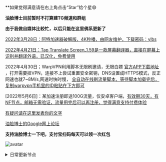 **如果觉得满意请在右上角点击“Star”给个星😄

**油脸博士目前暂时不打算建TG频道和群组**

**由于我做自媒体比较忙，以后只能在这里佛系更新了**

[2022年3月28日：阿特加速器破解版，4K秒播，由网友维护，下载密码：ylbs](https://ylbs.lanzoup.com/iVd8W0278smd)

[2022年4月21日：Tap Translate Screen_1.59是一款屏幕翻译器，直接在屏幕上识别并翻译外语，已汉化，免费使用](https://ylbs.lanzoul.com/iAWlJ03k1wgd)

2022年4月30日；WarpVPN利用脚本无限刷邀请，无限白嫖 [官方APP下载地址](https://1.1.1.1/) ，打开需要挂VPN，连接不上尝试重置安全密钥，DNS设置成HTTPS模式，反正网速也就7~8M/s,网速时快时慢， [全自动在线刷流量脚本，等待脚本加载完后，复制warpvpn手机里的ID粘贴在下方即可](https://replit.com/@aliilapro/warp)

[2022年5月6日]：某加速注册即送100G流量，仅安卓客户端，[有效期30天，有NF节点，邮箱无需验证，流量用完后可以再注册，觉得满意支持付费体验](https://az.400511.net/)

[有疑问请在这里发表你的文字](https://github.com/YoulianBoshi/lantern-vpn/discussions/103)

[油脸博士的Google网上论坛](https://groups.google.com/g/youlianboshi)

**支持油脸博士一下吧，支付宝扫码每天可以领一次红包**

![avatar](https://telegra.ph/file/2ff5d5da7a06f8fffc663.png)



<details><summary>日常更新节点</summary>
<p>

#### 点击一下即可全部复制

    ss://YWVzLTI1Ni1nY206WTZSOXBBdHZ4eHptR0M@172.99.188.71:5601
ss://YWVzLTI1Ni1nY206UmV4bkJnVTdFVjVBRHhH@172.99.188.71:7002
ss://YWVzLTI1Ni1jZmI6YUxwUXRmRVplNDQ1UXlIaw@152.89.210.105:9098
vmess://ewogICJ2IjogMiwKICAicHMiOiAiIiwKICAiYWRkIjogIjE3My44Mi4yNTEuMjQwIiwKICAicG9ydCI6IDIyMzMsCiAgImlkIjogIjFlMzg0N2U2LTc1NWEtNDk2NC05ODQ1LTRhYzUzZTM5YjIzYyIsCiAgImFpZCI6IDAsCiAgIm5ldCI6ICJ3cyIsCiAgImhvc3QiOiAiIiwKICAicGF0aCI6ICIvIiwKICAidHlwZSI6ICIiLAogICJ0bHMiOiAiIiwKICAic25pIjogIiIsCiAgInNjeSI6ICJhdXRvIgp9
vmess://ewogICJ2IjogMiwKICAicHMiOiAiIiwKICAiYWRkIjogIjk2LjQzLjk0LjExMSIsCiAgInBvcnQiOiAzMjA5MiwKICAiaWQiOiAiNDgwYWVhNjQtYjU0OC00OTJiLWJjMDctYmNkNGNmMGFjMjlhIiwKICAiYWlkIjogMCwKICAibmV0IjogIndzIiwKICAiaG9zdCI6ICIiLAogICJwYXRoIjogIi8iLAogICJ0eXBlIjogIiIsCiAgInRscyI6ICIiLAogICJzbmkiOiAiIiwKICAic2N5IjogImF1dG8iCn0=
vmess://ewogICJ2IjogMiwKICAicHMiOiAiIiwKICAiYWRkIjogIjE3My44Mi4yMzYuMTI2IiwKICAicG9ydCI6IDIyMzMsCiAgImlkIjogImY0MDVmZTNjLTk3ODktNDNlNy1hMDI3LTdiZTA5YTY4OGUwYyIsCiAgImFpZCI6IDAsCiAgIm5ldCI6ICJ3cyIsCiAgImhvc3QiOiAiIiwKICAicGF0aCI6ICIvIiwKICAidHlwZSI6ICIiLAogICJ0bHMiOiAiIiwKICAic25pIjogIiIsCiAgInNjeSI6ICJhdXRvIgp9
vmess://ewogICJ2IjogMiwKICAicHMiOiAiIiwKICAiYWRkIjogInZlc3RhLmhrZy5ucy5lZXZwbi5pbmZvIiwKICAicG9ydCI6IDQ0MywKICAiaWQiOiAiNzcxNTc2ZmQtMzNiZS00ZTAyLTg2OWQtY2ViOWQyOGNlNWYzIiwKICAiYWlkIjogMCwKICAibmV0IjogInRjcCIsCiAgImhvc3QiOiAiIiwKICAicGF0aCI6ICIvIiwKICAidHlwZSI6ICJub25lIiwKICAidGxzIjogIiIsCiAgInNuaSI6ICIiLAogICJzY3kiOiAiYXV0byIKfQ==
ss://YWVzLTI1Ni1jZmI6WkVUNTlMRjZEdkNDOEtWdA@62.216.91.232:9005
ss://YWVzLTI1Ni1nY206UENubkg2U1FTbmZvUzI3@172.99.190.61:8090
ss://YWVzLTI1Ni1jZmI6SmRtUks5Z01FcUZnczhuUA@217.30.10.66:9003
ss://YWVzLTI1Ni1nY206WTZSOXBBdHZ4eHptR0M@172.105.58.152:3306
ss://YWVzLTI1Ni1jZmI6eTlWVVJ5TnpKV05SWUVHUQ@217.30.10.66:9008
ss://YWVzLTI1Ni1jZmI6YUxwUXRmRVplNDQ1UXlIaw@217.30.10.66:9098
ss://YWVzLTI1Ni1nY206Rm9PaUdsa0FBOXlQRUdQ@172.99.190.50:7306
ss://YWVzLTI1Ni1nY206UmV4bkJnVTdFVjVBRHhH@172.99.190.61:7002
ss://YWVzLTI1Ni1jZmI6VFBxWDhlZGdiQVVSY0FNYg@185.167.117.171:9079
ss://YWVzLTI1Ni1jZmI6VFBxWDhlZGdiQVVSY0FNYg@185.126.116.117:9079
ss://YWVzLTI1Ni1jZmI6OVh3WXlac0s4U056UUR0WQ@217.30.10.66:9059
ss://YWVzLTI1Ni1jZmI6TTN0MlpFUWNNR1JXQmpSYQ@185.126.116.117:9011
ss://YWVzLTI1Ni1jZmI6YzNOdEhKNXVqVjJ0R0Rmag@185.167.117.171:9084
ss://YWVzLTI1Ni1jZmI6Z1lDWVhma1VRRXMyVGFKUQ@185.167.117.171:9038
ss://YWVzLTI1Ni1nY206VEV6amZBWXEySWp0dW9T@82.145.41.125:6679
ss://YWVzLTI1Ni1jZmI6RVhOM1MzZVFwakU3RUp1OA@213.183.63.219:9027
ss://YWVzLTI1Ni1jZmI6VWtYUnNYdlI2YnVETUcyWQ@185.167.117.171:9001
ss://YWVzLTI1Ni1jZmI6UVdERHZWRTlucE51clFmQQ@213.183.63.218:9026
ss://YWVzLTI1Ni1jZmI6Qk5tQVhYeEFIWXBUUmR6dQ@185.167.117.171:9020
ss://YWVzLTI1Ni1jZmI6YUxwUXRmRVplNDQ1UXlIaw@213.183.63.218:9098
ss://YWVzLTI1Ni1jZmI6VFBxWDhlZGdiQVVSY0FNYg@213.183.63.218:9079
ss://YWVzLTI1Ni1jZmI6VE4yWXFnaHhlRkRLWmZMVQ@185.167.117.171:9037
ss://YWVzLTI1Ni1jZmI6S25KR2FkM0ZxVHZqcWJhWA@5.183.179.170:9014
ss://YWVzLTI1Ni1jZmI6SmRtUks5Z01FcUZnczhuUA@5.183.179.167:9003
ss://YWVzLTI1Ni1jZmI6THAyN3JxeUpxNzJiWnNxWA@5.183.179.170:9045
ss://YWVzLTI1Ni1jZmI6U241QjdqVHFyNzZhQ0pUOA@5.183.179.170:9097
ss://YWVzLTI1Ni1jZmI6VFBxWDhlZGdiQVVSY0FNYg@5.183.179.170:9079
ss://YWVzLTI1Ni1jZmI6U0JNN1I4ODNqQm1ucWU2Qw@217.30.10.65:9053
ss://YWVzLTI1Ni1jZmI6Y3A4cFJTVUF5TGhUZlZXSA@5.183.179.140:9064
ss://YWVzLTI1Ni1jZmI6WnBORERLUnU5TWFnTnZhZg@5.183.179.140:9015
ss://YWVzLTI1Ni1jZmI6ZkcyYXJ0VW1IZk5UMmNYNw@213.183.63.218:9018
ss://YWVzLTI1Ni1jZmI6Y3A4cFJTVUF5TGhUZlZXSA@213.183.51.172:9064
ss://YWVzLTI1Ni1jZmI6VWtYUnNYdlI2YnVETUcyWQ@217.30.10.67:9001
ss://YWVzLTI1Ni1jZmI6R0E5S3plRWd2ZnhOcmdtTQ@5.183.179.170:9019
ss://YWVzLTI1Ni1jZmI6cnBnYk5uVTlyRERVNGFXWg@5.183.179.170:9094
ss://YWVzLTI1Ni1jZmI6UzdLd1V1N3lCeTU4UzNHYQ@217.30.10.67:9042
ss://YWVzLTI1Ni1jZmI6VE4yWXFnaHhlRkRLWmZMVQ@217.30.10.67:9037
ss://YWVzLTI1Ni1jZmI6UzdLd1V1N3lCeTU4UzNHYQ@217.30.10.65:9042
ss://YWVzLTI1Ni1jZmI6TnZTOE40VmY4cUFHUFNDTA@217.30.10.65:9046
ss://YWVzLTI1Ni1jZmI6U241QjdqVHFyNzZhQ0pUOA@217.30.10.67:9097
ss://YWVzLTI1Ni1jZmI6R0E5S3plRWd2ZnhOcmdtTQ@217.30.10.65:9019
ss://YWVzLTI1Ni1jZmI6UVdERHZWRTlucE51clFmQQ@217.30.10.65:9026
ss://YWVzLTI1Ni1jZmI6ck5CZk51dUFORkNBazdLQg@217.30.10.67:9056
ss://YWVzLTI1Ni1jZmI6YmY3djMzNEtLRFYzWURoSA@213.183.51.172:9070
ss://YWVzLTI1Ni1jZmI6OVh3WXlac0s4U056UUR0WQ@217.30.10.67:9059
ss://YWVzLTI1Ni1jZmI6VTZxbllSaGZ5RG1uOHNnbg@217.30.10.67:9041
ss://YWVzLTI1Ni1jZmI6Qk5tQVhYeEFIWXBUUmR6dQ@213.183.59.229:9020
ss://YWVzLTI1Ni1jZmI6d2pUdWdYM1p0SE1COWMzWg@217.30.10.67:9057
ss://YWVzLTI1Ni1jZmI6VFBxWDhlZGdiQVVSY0FNYg@217.30.10.65:9079
ss://YWVzLTI1Ni1jZmI6SFNadXlKUWNXZThkeE5kRg@217.30.10.67:9043
ss://YWVzLTI1Ni1jZmI6ZjYzZ2c4RXJ1RG5Vcm16NA@213.183.59.229:9010
ss://YWVzLTI1Ni1jZmI6VVdaUWVMUldua3Fna3NlcQ@5.183.179.167:9032
ss://YWVzLTI1Ni1jZmI6SmRtUks5Z01FcUZnczhuUA@5.183.179.140:9003
ss://YWVzLTI1Ni1jZmI6ZjhucEtnTnpka3NzMnl0bg@185.126.116.117:9088
ss://YWVzLTI1Ni1jZmI6d2ZMQzJ5N3J6WnlDbXV5dA@217.30.10.67:9093
ss://YWVzLTI1Ni1jZmI6Rkc1ZGRMc01QYlY1Q3V0RQ@5.183.179.170:9050
ss://YWVzLTI1Ni1jZmI6VVRKQTU3eXBrMlhLUXBubQ@213.183.63.218:9033
ss://YWVzLTI1Ni1jZmI6dWVMWFZrdmg0aGNraEVyUQ@185.167.117.171:9060
ss://YWVzLTI1Ni1jZmI6SmRtUks5Z01FcUZnczhuUA@5.183.179.166:9003
ss://YWVzLTI1Ni1jZmI6QmVqclF2dHU5c3FVZU51Wg@213.183.63.218:9024
ss://YWVzLTI1Ni1jZmI6cnBnYk5uVTlyRERVNGFXWg@5.183.179.166:9094
ss://YWVzLTI1Ni1jZmI6R0E5S3plRWd2ZnhOcmdtTQ@5.183.179.166:9019
ss://YWVzLTI1Ni1jZmI6dWVMWFZrdmg0aGNraEVyUQ@217.30.10.65:9060
ss://YWVzLTI1Ni1jZmI6VTZxbllSaGZ5RG1uOHNnbg@217.30.10.66:9041
ss://YWVzLTI1Ni1jZmI6Rkc1ZGRMc01QYlY1Q3V0RQ@5.183.179.166:9050
ss://YWVzLTI1Ni1jZmI6a1NQbXZ3ZEZ6R01NVzVwWQ@5.183.179.166:9007
ss://YWVzLTI1Ni1jZmI6RkFkVXZNSlVxNXZEZ0tFcQ@5.183.179.166:9006
ss://YWVzLTI1Ni1jZmI6OVh3WXlac0s4U056UUR0WQ@5.183.179.166:9059
trojan://lo3TmsNaLWUXpuoE@de-01.fireplay.io:443/
ss://YWVzLTI1Ni1jZmI6YmY3djMzNEtLRFYzWURoSA@185.167.117.171:9070
ss://YWVzLTI1Ni1jZmI6ZjYzZ2c4RXJ1RG5Vcm16NA@213.183.63.218:9010
ss://YWVzLTI1Ni1jZmI6S25KR2FkM0ZxVHZqcWJhWA@5.183.179.166:9014
ss://YWVzLTI1Ni1jZmI6TTN0MlpFUWNNR1JXQmpSYQ@213.183.63.218:9011
